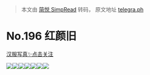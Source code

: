 > 本文由 [简悦 SimpRead](http://ksria.com/simpread/) 转码， 原文地址 [telegra.ph](https://telegra.ph/No-196-05-16)

No.196 红颜旧
==========

[汉服写真✨点击关注](https://t.me/hanfuxiezhen)

![](https://telegra.ph/file/943d255223a328fda9387.jpg)![](https://telegra.ph/file/9486ec29e05d0ff485620.jpg)![](https://telegra.ph/file/8f77ee10c18c132b5f3e5.jpg)![](https://telegra.ph/file/3e58689f20a300d1e3671.jpg)![](https://telegra.ph/file/4ccc84ea0e6c6706b62c6.jpg)![](https://telegra.ph/file/278322ecfc3457179ad6d.jpg)![](https://telegra.ph/file/2055350991e9586b4a850.jpg)